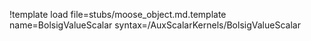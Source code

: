 !template load file=stubs/moose_object.md.template name=BolsigValueScalar syntax=/AuxScalarKernels/BolsigValueScalar